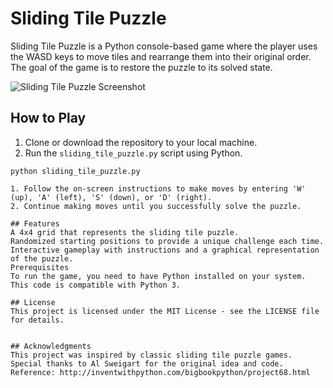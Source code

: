 # Sliding Tile Puzzle

Sliding Tile Puzzle is a Python console-based game where the player uses the WASD keys to move tiles and rearrange them into their original order. The goal of the game is to restore the puzzle to its solved state.

![Sliding Tile Puzzle Screenshot](screenshot.png)

## How to Play

1. Clone or download the repository to your local machine.
2. Run the `sliding_tile_puzzle.py` script using Python.

```shell
python sliding_tile_puzzle.py

1. Follow the on-screen instructions to make moves by entering 'W' (up), 'A' (left), 'S' (down), or 'D' (right).
2. Continue making moves until you successfully solve the puzzle.

## Features
A 4x4 grid that represents the sliding tile puzzle.
Randomized starting positions to provide a unique challenge each time.
Interactive gameplay with instructions and a graphical representation of the puzzle.
Prerequisites
To run the game, you need to have Python installed on your system. This code is compatible with Python 3.

## License
This project is licensed under the MIT License - see the LICENSE file for details.


## Acknowledgments
This project was inspired by classic sliding tile puzzle games.
Special thanks to Al Sweigart for the original idea and code.
Reference: http://inventwithpython.com/bigbookpython/project68.html
